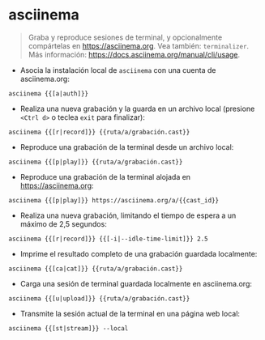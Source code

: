 # asciinema

> Graba y reproduce sesiones de terminal, y opcionalmente compártelas en <https://asciinema.org>.
> Vea también: `terminalizer`.
> Más información: <https://docs.asciinema.org/manual/cli/usage>.

- Asocia la instalación local de `asciinema` con una cuenta de asciinema.org:

`asciinema {{[a|auth]}}`

- Realiza una nueva grabación y la guarda en un archivo local (presione `<Ctrl d>` o teclea `exit` para finalizar):

`asciinema {{[r|record]}} {{ruta/a/grabación.cast}}`

- Reproduce una grabación de la terminal desde un archivo local:

`asciinema {{[p|play]}} {{ruta/a/grabación.cast}}`

- Reproduce una grabación de la terminal alojada en <https://asciinema.org>:

`asciinema {{[p|play]}} https://asciinema.org/a/{{cast_id}}`

- Realiza una nueva grabación, limitando el tiempo de espera a un máximo de 2,5 segundos:

`asciinema {{[r|record]}} {{[-i|--idle-time-limit]}} 2.5`

- Imprime el resultado completo de una grabación guardada localmente:

`asciinema {{[ca|cat]}} {{ruta/a/grabación.cast}}`

- Carga una sesión de terminal guardada localmente en asciinema.org:

`asciinema {{[u|upload]}} {{ruta/a/grabación.cast}}`

- Transmite la sesión actual de la terminal en una página web local:

`asciinema {{[st|stream]}} --local`
